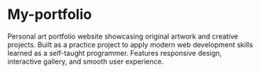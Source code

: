# My-portfolio
Personal art portfolio website showcasing original artwork and creative projects. Built as a practice project to apply modern web development skills learned as a self-taught programmer. Features responsive design, interactive gallery, and smooth user experience.
